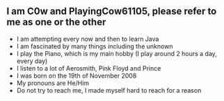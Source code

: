 ## I am C0w and PlayingCow61105, please refer to me as one or the other

- I am attempting every now and then to learn Java
- I am fascinated by many things including the unknown
- I play the Piano, which is my main hobby (I play around 2 hours a day, every day)
- I listen to a lot of Aerosmith, Pink Floyd and Prince
- I was born on the 19th of November 2008
- My pronouns are He/Him
- Do not try to reach me, I made myself hard to reach for a reason
<!--
**PlayingCow61105/PlayingCow61105** is a ✨ _special_ ✨ repository because its `README.md` (this file) appears on your GitHub profile.

Here are some ideas to get you started:

- 🔭 I’m currently working on ...
- 🌱 I’m currently learning ...
- 👯 I’m looking to collaborate on ...
- 🤔 I’m looking for help with ...
- 💬 Ask me about ...
- 📫 How to reach me: ...
- 😄 Pronouns: ...
- ⚡ Fun fact: ...
-->
